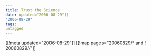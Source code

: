 ```yaml
---
title: Trust the Science
date: updated="2006-08-29"]]
"2006-08-29"
tags:
untagged
---
```

[[!meta updated="2006-08-29"]]
[[!map pages="20060829/* and ! 20060829/*/*"]]

